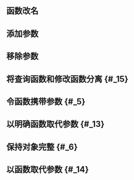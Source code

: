 ## 函数改名

## 添加参数

## 移除参数

## 将查询函数和修改函数分离 {#_15}

## 令函数携带参数 {#_5}

## 以明确函数取代参数 {#_13}

## 保持对象完整 {#_6}

## 以函数取代参数 {#_14}



